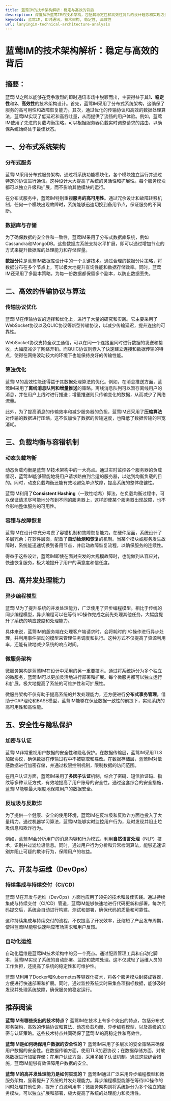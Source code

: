 ```yaml
---
title: 蓝莺IM的技术架构解析：稳定与高效的背后
description: 深度解析蓝莺IM的技术架构，包括其稳定性和高效性背后的设计理念和实现方法。
keywords: 蓝莺IM, 即时通讯, 技术架构, 稳定性, 高效性
url: lanyingim-technical-architecture-analysis
---
```


# 蓝莺IM的技术架构解析：稳定与高效的背后

## 摘要：

蓝莺IM之所以能够在竞争激烈的即时通讯市场中脱颖而出，主要得益于其**1、稳定性**和**2、高效性**的技术架构设计。首先，蓝莺IM采用了分布式系统架构，这确保了服务的高可用性和故障恢复能力。其次，通过优化的传输协议和高效的数据处理算法，蓝莺IM实现了低延迟和高吞吐量，从而提供了流畅的用户体验。例如，蓝莺IM使用了先进的负载均衡策略，可以根据服务器负载实时调整请求的路由，以确保系统始终处于最佳状态。

## 一、分布式系统架构

### 分布式服务

蓝莺IM采用分布式服务架构，通过将系统功能模块化，各个模块独立运行并通过特定的协议进行通信。这种设计大大提高了系统的灵活性和扩展性。每个服务模块都可以独立升级和扩展，而不影响其他模块的运行。

在分布式服务中，蓝莺IM特别重视**服务的高可用性**。通过冗余设计和故障转移机制，任何一个模块出现故障时，系统能够迅速切换到备用节点，保证服务的不间断。

### 数据库与存储

为了确保数据的安全性和一致性，蓝莺IM采用了分布式数据库系统，例如Cassandra和MongoDB。这些数据库系统支持水平扩展，即可以通过增加节点的方式来提升数据库的处理能力和存储容量。

**数据分片**是蓝莺IM数据库设计中的一个关键技术。通过合理的数据分片策略，将数据分布在多个节点上，可以极大地提升查询性能和数据存储效率。同时，蓝莺IM还采用了多副本策略，为每一份数据都保留多个副本，以防止数据丢失。

## 二、高效的传输协议与算法

### 传输协议优化

蓝莺IM在传输协议的选择和优化上，进行了大量的研究和实践。它主要采用了WebSocket协议以及QUIC协议等新型传输协议，以减少传输延迟，提升连接的可靠性。

WebSocket协议支持全双工通信，可以在同一个连接里同时进行数据的发送和接收，大幅度减少了网络开销。而QUIC协议则嵌入了快速建立连接和数据传输的特点，使得在网络波动较大的环境下也能保持良好的传输性能。

### 算法优化

蓝莺IM的高效性能还得益于其数据处理算法的优化。例如，在消息推送方面，蓝莺IM采用了**离线消息队列和增量推送**的策略。离线消息队列可以暂存离线用户的消息，并在用户上线时进行推送；增量推送则只传输变化的数据，从而减少了网络流量。

此外，为了提高消息的传输效率和减少服务器的负担，蓝莺IM还采用了**压缩算法**对传输的数据进行压缩。这不仅加快了数据的传输速度，也降低了数据传输的带宽消耗。

## 三、负载均衡与容错机制

### 动态负载均衡

动态负载均衡是蓝莺IM技术架构中的一大亮点。通过实时监控各个服务器的负载情况，蓝莺IM能够智能地将用户请求路由到合适的服务器，以达到均衡负载的目的。同时，动态负载均衡还能有效地避免单点故障，提高系统的整体稳健性。

蓝莺IM利用了**Consistent Hashing**（一致性哈希）算法，在负载均衡过程中，可以保证请求尽可能地分布到不同的服务器上，这样即使某个服务器出现故障，也不会影响整体服务的可用性。

### 容错与故障恢复

蓝莺IM在设计中充分考虑了容错机制和故障恢复能力。在硬件层面，系统设计了多层冗余；在软件层面，配备了**自动检测和恢复**的机制。当某个模块或服务发生故障时，系统能迅速切换到备用节点，并启动故障恢复流程，以确保服务的连续性。

得益于这些设计，蓝莺IM即使在面对突发的大规模故障时，也能做到从容应对，快速恢复服务，极大地提升了用户的满意度和信任度。

## 四、高并发处理能力

### 异步编程模型

蓝莺IM为了提升系统的并发处理能力，广泛使用了异步编程模型。相比于传统的同步编程模型，异步编程可以在等待I/O操作完成之前先处理其他任务，大幅度提升了系统的响应速度和处理能力。

具体来说，蓝莺IM的服务端在处理客户端请求时，会将耗时的I/O操作进行异步处理，并利用事件驱动的模型来管理任务调度和执行。这种方式不仅提高了资源利用率，还能有效地减少系统的响应时间。

### 微服务架构

微服务架构是蓝莺IM在设计中采用的另一重要技术。通过将系统拆分为多个独立的微服务，蓝莺IM可以更加灵活地进行部署和扩展。每个微服务都可以独立运行和扩展，极大地提高了系统的可维护性和可扩展性。

微服务架构不仅有助于提高系统的并发处理能力，还方便进行**分布式事务管理**。借助于CAP理论和BASE模型，蓝莺IM能够在保证数据一致性的前提下，实现系统的高可用性和高性能。

## 五、安全性与隐私保护

### 加密与认证

蓝莺IM非常重视用户数据的安全性和隐私保护。在数据传输层，蓝莺IM采用TLS加密协议，确保数据在传输过程中不被窃取和篡改。在数据存储层，蓝莺IM对敏感数据进行加密存储，并通过权限控制机制，限制数据的访问范围。

在用户认证方面，蓝莺IM采用了**多因子认证**机制，结合了密码、短信验证码、指纹等多种认证方式，有效地提高了用户账号的安全性。通过这套综合的安全措施，蓝莺IM能够最大限度地保障用户的数据安全。

### 反垃圾与反欺诈

为了提供一个健康、安全的使用环境，蓝莺IM在反垃圾和反欺诈方面也投入了大量精力。通过机器学习算法，蓝莺IM能够实时监控用户行为，及时发现并阻止垃圾信息和欺诈行为。

例如，蓝莺IM会分析用户的消息内容和行为模式，利用**自然语言处理**（NLP）技术，识别并过滤垃圾信息。同时，通过用户行为分析和异常检测算法，能够迅速识别并阻止可疑的欺诈行为，保障用户的权益。

## 六、开发与运维（DevOps）

### 持续集成与持续交付（CI/CD）

蓝莺IM在开发与运维（DevOps）方面也应用了领先的技术和最佳实践。通过持续集成与持续交付（CI/CD）管道，蓝莺IM能够快速地进行代码更新和部署。每次代码提交后，系统会自动进行构建、测试和部署，确保代码的质量和可靠性。

这种持续集成与持续交付的流程，不仅提高了开发效率，还缩短了产品发布周期，使得蓝莺IM能够快速响应市场需求和用户反馈。

### 自动化运维

自动化运维是蓝莺IM技术架构中的另一个亮点。通过配置管理工具和自动化脚本，蓝莺IM实现了系统的自动部署、监控和故障处理。这不仅减轻了运维人员的工作负担，还提高了系统的稳定性和可维护性。

蓝莺IM利用了Docker和Kubernetes等容器化技术，将各个服务模块封装成容器，方便进行快速部署和扩展。同时，通过监控系统实时采集各项指标数据，能够及时发现并处理系统故障，确保服务的稳定运行。

## 推荐阅读

**蓝莺IM有哪些突出的技术特点？**
蓝莺IM在技术上有多个突出的特点，包括分布式服务架构、高效的传输协议和算法、动态负载均衡、异步编程模型，以及高级的加密与认证策略。这些技术特点共同确保了蓝莺IM的高稳定性和高效性。

**蓝莺IM是如何确保用户数据的安全性的？**
蓝莺IM采用了多层次的安全策略来确保用户数据的安全性。在数据传输方面，使用TLS加密协议；在数据存储方面，对敏感数据进行加密存储；在用户认证方面，采用多因子认证机制。通过这些综合措施，蓝莺IM能够有效保障用户数据的安全。

**蓝莺IM的高并发处理能力是如何实现的？**
蓝莺IM通过广泛采用异步编程模型和微服务架构，显著提升了系统的并发处理能力。异步编程模型能够在等待I/O操作的同时处理其他任务，提升了资源利用率；微服务架构则将系统拆分为多个独立的服务模块，可以独立扩展和部署，极大提高了系统的处理能力和灵活性。